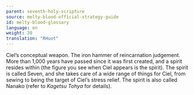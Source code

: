 ```yaml
---
parent: seventh-holy-scripture
source: melty-blood-official-strategy-guide
id: melty-blood-glossary
language: en
weight: 20
translation: "RHuot"
---
```


Ciel’s conceptual weapon. The iron hammer of reincarnation judgement. More than 1,000 years have passed since it was first created, and a spirit resides within (the figure you see when Ciel appears is the spirit). The spirit is called Seven, and she takes care of a wide range of things for Ciel, from sewing to being the target of Ciel’s stress relief. The spirit is also called Nanako (refer to *Kagetsu Tohya* for details).

